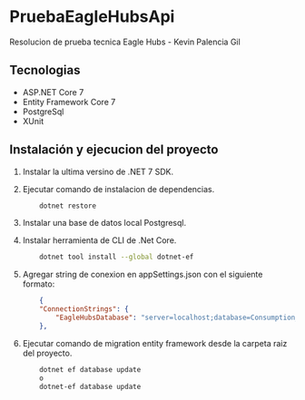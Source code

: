 # PruebaEagleHubsApi
Resolucion de prueba tecnica Eagle Hubs - Kevin Palencia Gil

## Tecnologias

* ASP.NET Core 7
* Entity Framework Core 7
* PostgreSql
* XUnit

## Instalación y ejecucion del proyecto

1. Instalar la ultima versino de .NET 7 SDK.
2. Ejecutar comando de instalacion de dependencias. 
    ```bash
        dotnet restore
    ``` 
3. Instalar una base de datos local Postgresql.
4. Instalar herramienta de CLI de .Net Core.

    ```bash
        dotnet tool install --global dotnet-ef
    ``` 
5. Agregar string de conexion en appSettings.json con el siguiente formato: 
    ```json
        {
        "ConnectionStrings": {
            "EagleHubsDatabase": "server=localhost;database=Consumption_DB;uid=postgres;pwd=1234"
        },
    ```
6. Ejecutar comando de migration entity framework desde la carpeta raiz del proyecto.
    ```bash
        dotnet ef database update 
        o 
        dotnet-ef database update
    ``` 




